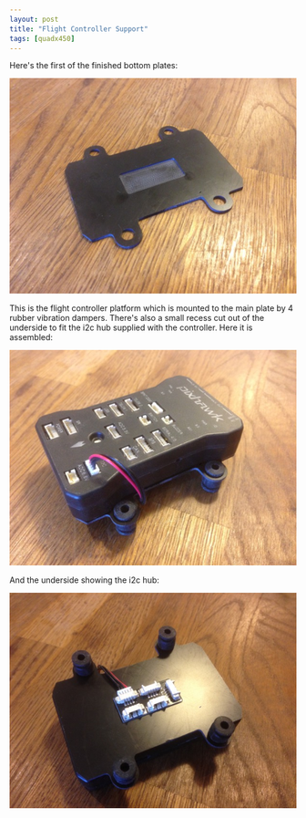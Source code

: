 ```yaml
---
layout: post
title: "Flight Controller Support"
tags: [quadx450]
---
```


Here's the first of the finished bottom plates:

![](/images/quadx450/IMG_0139.tn.jpg)

This is the flight controller platform which is mounted to the main plate by 4 rubber vibration dampers.  There's also a small recess cut out of the underside to fit the i2c hub supplied with the controller.  Here it is assembled:

![](/images/quadx450/IMG_0140.tn.jpg)

And the underside showing the i2c hub:

![](/images/quadx450/IMG_0141.tn.jpg)
